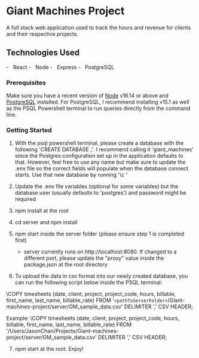 # Giant Machines Project

A full stack web application used to track the hours and revenue for clients and their respective projects.

## Technologies Used

-   React
-   Node
-   Express
-   PostgreSQL

### Prerequisites

Make sure you have a recent version of [Node](https://nodejs.org/en/) v16.14 or above and [PostgreSQL](https://www.postgresql.org/download/) installed. For PostgreSQL, I recommend installing v15.1 as well as the PSQL Powershell terminal to run queries directly from the command line.

### Getting Started

1. With the psql powershell terminal, please create a database with the following 'CREATE DATABASE <dbname>;'. I recommend calling it 'giant_machines' since the Postgres configuration set up in the application defaults to that. However, feel free to use any name but make sure to update the .env file so the correct fields will populate when the database connect starts. Use that new database by running '\c <dbname>'

2. Update the .env file variables (optional for some variables) but the database user (usually defaults to 'postgres') and password might be required
3. npm install at the root
4. cd server and npm install
5. npm start inside the server folder (please ensure step 1 is completed first)

   - server currently runs on http://localhost:8080. If changed to a different port, please update the "proxy" value inside the package.json at the root directory

6. To upload the data in csv format into our newly created database, you can run the following script below inside the PSQL terminal:

\COPY timesheets (date, client, project, project_code, hours, billable, first_name, last_name, billable_rate) FROM '`<pathToServerFolder>`/Giant-machines-project/server/GM_sample_data.csv' DELIMITER ',' CSV HEADER;

Example: \COPY timesheets (date, client, project, project_code, hours, billable, first_name, last_name, billable_rate) FROM '/Users/JasonChan/Projects/Giant-machines-project/server/GM_sample_data.csv' DELIMITER ',' CSV HEADER;

7. npm start at the root. Enjoy!
